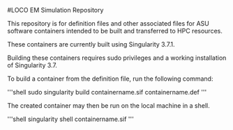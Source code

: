 #LOCO EM Simulation Repository

This repository is for definition files and other associated files for ASU software containers intended to be built and transferred to HPC resources.

These containers are currently built using Singularity 3.7.1.

Building these containers requires sudo privileges and a working installation of Singularity 3.7.

To build a container from the definition file, run the following command:

'''shell
sudo singularity build containername.sif containername.def
'''

The created container may then be run on the local machine in a shell.

'''shell
singularity shell containername.sif
'''
